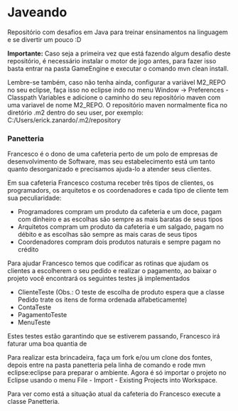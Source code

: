 Javeando
========

Repositório com desafios em Java para treinar ensinamentos na linguagem e se divertir um pouco :D

**Importante:** Caso seja a primeira vez que está fazendo algum desafio deste repositório, é necessário instalar o motor de jogo antes, para fazer isso basta entrar na pasta GameEngine e executar o comando mvn clean install.

Lembre-se também, caso não tenha ainda, configurar a variável M2_REPO no seu eclipse, faça isso no eclipse indo no menu Window -> Preferences - Classpath Variables e adicione o caminho do seu repositório maven com uma variavel de nome M2_REPO. O repositório maven normalmente fica no diretório .m2 dentro do seu user, por exemplo: C:/Users/erick.zanardo/.m2/repository

### Panetteria

Francesco é o dono de uma cafeteria perto de um polo de empresas de desenvolvimento de Software, mas seu estabelecimento está um tanto quanto desorganizado e precisamos ajuda-lo a atender seus clientes.

Em sua cafeteria Francesco costuma receber três tipos de clientes, os programadors, os arquitetos e os coordenadores e cada tipo de cliente tem sua peculiaridade:

* Programadores compram um produto da cafeteria e um doce, pagam com dinheiro e as escolhas são sempre as mais baratas de seus tipos
* Arquitetos compram um produto da cafeteria e um salgado, pagam no débito e as escolhas são sempre as mais caras de seus tipos
* Coordenadores compram dois produtos naturais e sempre pagam no crédito

Para ajudar Francesco temos que codificar as rotinas que ajudam os clientes a escolherem o seu pedido e realizar o pagamento, ao baixar o projeto você encontrará os seguintes testes já implementados
- ClienteTeste (Obs.: O teste de escolha de produto espera que a classe Pedido trate os itens de forma ordenada alfabeticamente)
- ContaTeste
- PagamentoTeste
- MenuTeste

Estes testes estão garantindo que se estiverem passando, Francesco irá faturar uma boa quantia de $$$$

Para realizar esta brincadeira, faça um fork e/ou um clone dos fontes, depois entre na pasta panetteria pela linha de comando e rode mvn eclipse:eclipse para preparar o ambiente. Agora é só importar o projeto no Eclipse usando o menu File - Import - Existing Projects into Workspace.

Para ver como está a situação atual da cafeteria do Francesco execute a classe Panetteria.
